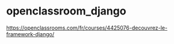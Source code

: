 # openclassroom_django
https://openclassrooms.com/fr/courses/4425076-decouvrez-le-framework-django/
